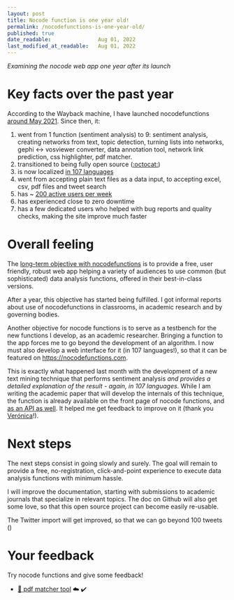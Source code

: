 ```yaml
---
layout: post
title: Nocode function is one year old!
permalink: /nocodefunctions-is-one-year-old/
published: true
date_readable:               Aug 01, 2022
last_modified_at_readable:   Aug 01, 2022
---
```


*Examining the nocode web app one year after its launch*

# Key facts over the past year

According to the Wayback machine, I have launched nocodefunctions [around May 2021](http://web.archive.org/web/20210503153337/https://nocodefunctions.com/). Since then, it:

1. went from 1 function (sentiment analysis) to 9: sentiment analysis, creating networks from text, topic detection, turning lists into networks, gephi <-> vosviewer converter, data annotation tool, network link prediction, css highlighter, pdf matcher.
2. transitioned to being fully open source ([:octocat:](https://github.com/seinecle/nocodefunctions))
3. is now localized [in 107 languages](https://nocodefunctions.com/blog/translated-web-app-in-107-languages-i18n/)
4. went from accepting plain text files as a data input, to accepting excel, csv, pdf files and tweet search
5. has ~ [200 active users per week](https://public.nocodefunctions.com/)
6. has experienced close to zero downtime
7. has a few dedicated users who helped with bug reports and quality checks, making the site improve much faster


# Overall feeling

The [long-term objective with nocodefunctions](https://nocodefunctions.com/blog/long-game/) is to provide a free, user friendly, robust web app helping a variety of audiences to use common (but sophisticated) data analysis functions, offered in their best-in-class versions.

After a year, this objective has started being fulfilled. I got informal reports about use of nocodefunctions in classrooms, in academic research and by governing bodies.

Another objective for nocode functions is to serve as a testbench for the new functions I develop, as an academic researcher. Bringing a function to the app forces me to go beyond the development of an algorithm. I now must also develop a web interface for it (in 107 languages!), so that it can be featured on https://nocodefunctions.com.

This is exactly what happened last month with the development of a new text mining technique that performs sentiment analysis *and provides a detailed explanation of the result - again, in 107 languages*.
While I am writing the academic paper that will develop the internals of this technique, the function is already available on the front page of nocode functions, and [as an API as well](https://nocodefunctions.com/umigon/sentiment_analysis_tool.html). It helped me get feedback to improve on it (thank you [Verónica](https://www.linkedin.com/in/ver%C3%B3nica-espinoza/)!).

# Next steps

The next steps consist in going slowly and surely. The goal will remain to provide a free, no-registration, click-and-point experience to execute data analysis functions with minimum hassle.

I will improve the documentation, starting with submissions to academic journals that specialize in relevant topics. The doc on Github will also get some love, so that this open source project can become easily re-usable.

The Twitter import will get improved, so that we can go beyond 100 tweets ()


# Your feedback
Try nocode functions and give some feedback!

* [🎯 pdf matcher tool](https://nocodefunctions.com/pdfmatcher/pdf_matcher_tool.html) ☁️ ✔️

